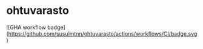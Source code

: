 # ohtuvarasto

![GHA workflow badge] (https://github.com/susulmtnn/ohtuvarasto/actions/workflows/CI/badge.svg)
